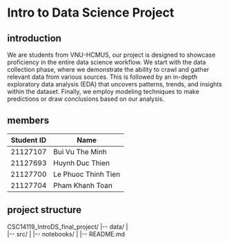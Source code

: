 # Intro to Data Science Project

## introduction

We are students from VNU-HCMUS, our project is designed to showcase proficiency in the entire data science workflow. We start with the data collection phase, where we demonstrate the ability to crawl and gather relevant data from various sources. This is followed by an in-depth exploratory data analysis (EDA) that uncovers patterns, trends, and insights within the dataset. Finally, we employ modeling techniques to make predictions or draw conclusions based on our analysis.

## members

| Student ID | Name                |
| ---------- | ------------------- |
| 21127107   | Bui Vu The Minh     |
| 21127693   | Huynh Duc Thien     |
| 21127700   | Le Phuoc Thinh Tien |
| 21127704   | Pham Khanh Toan     |

## project structure

CSC14119_IntroDS_final_project/
|-- data/
|  
|-- src/
| |-- notebooks/
|
|-- README.md
